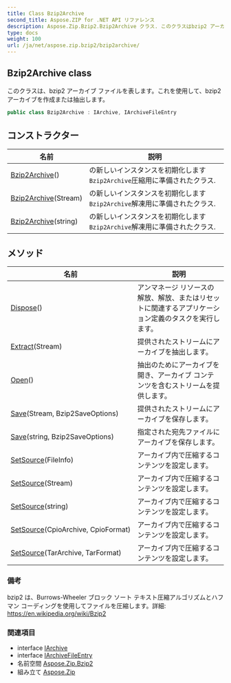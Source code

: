 ```yaml
---
title: Class Bzip2Archive
second_title: Aspose.ZIP for .NET API リファレンス
description: Aspose.Zip.Bzip2.Bzip2Archive クラス. このクラスはbzip2 アーカイブ ファイルを表しますこれを使用してbzip2 アーカイブを作成または抽出します
type: docs
weight: 100
url: /ja/net/aspose.zip.bzip2/bzip2archive/
---
```

## Bzip2Archive class

このクラスは、bzip2 アーカイブ ファイルを表します。これを使用して、bzip2 アーカイブを作成または抽出します。

```csharp
public class Bzip2Archive : IArchive, IArchiveFileEntry
```

## コンストラクター

| 名前 | 説明 |
| --- | --- |
| [Bzip2Archive](bzip2archive/#constructor)() | の新しいインスタンスを初期化します`Bzip2Archive`圧縮用に準備されたクラス. |
| [Bzip2Archive](bzip2archive/#constructor_1)(Stream) | の新しいインスタンスを初期化します`Bzip2Archive`解凍用に準備されたクラス. |
| [Bzip2Archive](bzip2archive/#constructor_2)(string) | の新しいインスタンスを初期化します`Bzip2Archive`解凍用に準備されたクラス. |

## メソッド

| 名前 | 説明 |
| --- | --- |
| [Dispose](../../aspose.zip.bzip2/bzip2archive/dispose/)() | アンマネージ リソースの解放、解放、またはリセットに関連するアプリケーション定義のタスクを実行します。 |
| [Extract](../../aspose.zip.bzip2/bzip2archive/extract/)(Stream) | 提供されたストリームにアーカイブを抽出します。 |
| [Open](../../aspose.zip.bzip2/bzip2archive/open/)() | 抽出のためにアーカイブを開き、アーカイブ コンテンツを含むストリームを提供します。 |
| [Save](../../aspose.zip.bzip2/bzip2archive/save/#save)(Stream, Bzip2SaveOptions) | 提供されたストリームにアーカイブを保存します。 |
| [Save](../../aspose.zip.bzip2/bzip2archive/save/#save_1)(string, Bzip2SaveOptions) | 指定された宛先ファイルにアーカイブを保存します。 |
| [SetSource](../../aspose.zip.bzip2/bzip2archive/setsource/#setsource_2)(FileInfo) | アーカイブ内で圧縮するコンテンツを設定します。 |
| [SetSource](../../aspose.zip.bzip2/bzip2archive/setsource/#setsource_3)(Stream) | アーカイブ内で圧縮するコンテンツを設定します。 |
| [SetSource](../../aspose.zip.bzip2/bzip2archive/setsource/#setsource_4)(string) | アーカイブ内で圧縮するコンテンツを設定します。 |
| [SetSource](../../aspose.zip.bzip2/bzip2archive/setsource/#setsource)(CpioArchive, CpioFormat) | アーカイブ内で圧縮するコンテンツを設定します。 |
| [SetSource](../../aspose.zip.bzip2/bzip2archive/setsource/#setsource_1)(TarArchive, TarFormat) | アーカイブ内で圧縮するコンテンツを設定します。 |

### 備考

bzip2 は、Burrows-Wheeler ブロック ソート テキスト圧縮アルゴリズムとハフマン コーディングを使用してファイルを圧縮します。詳細: https://en.wikipedia.org/wiki/Bzip2

### 関連項目

* interface [IArchive](../../aspose.zip/iarchive/)
* interface [IArchiveFileEntry](../../aspose.zip/iarchivefileentry/)
* 名前空間 [Aspose.Zip.Bzip2](../../aspose.zip.bzip2/)
* 組み立て [Aspose.Zip](../../)


